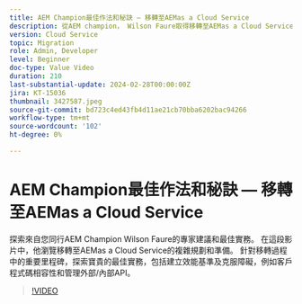 ```yaml
---
title: AEM Champion最佳作法和秘訣 — 移轉至AEMas a Cloud Service
description: 從AEM champion， Wilson Faure取得移轉至AEMas a Cloud Service的專家建議。
version: Cloud Service
topic: Migration
role: Admin, Developer
level: Beginner
doc-type: Value Video
duration: 210
last-substantial-update: 2024-02-28T00:00:00Z
jira: KT-15036
thumbnail: 3427587.jpeg
source-git-commit: bd723c4ed43fb4d11ae21cb70bba6202bac94266
workflow-type: tm+mt
source-wordcount: '102'
ht-degree: 0%

---
```



# AEM Champion最佳作法和秘訣 — 移轉至AEMas a Cloud Service

探索來自您同行AEM Champion Wilson Faure的專家建議和最佳實務。 在這段影片中，他瀏覽移轉至AEMas a Cloud Service的複雜規劃和準備。 針對移轉過程中的重要里程碑，探索寶貴的最佳實務，包括建立效能基準及克服障礙，例如客戶程式碼相容性和管理外部/內部API。

>[!VIDEO](https://video.tv.adobe.com/v/3427587/?learn=on)
